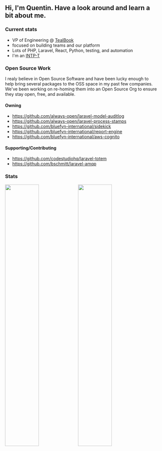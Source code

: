 ## Hi, I'm Quentin. Have a look around and learn a bit about me.

### Current stats
- VP of Engineering @ [TealBook](https://www.tealbook.com)
- focused on building teams and our platform
- Lots of PHP, Laravel, React, Python, testing, and automation
- I'm an [INTP-T](https://www.16personalities.com/profiles/b3f571c0473f6)

### Open Source Work
I realy believe in Open Source Software and have been lucky enough to help bring several packages to the OSS space in my past few companies. We've been working on re-homing them into an Open Source Org to ensure they stay open, free, and available.

#### Owning
- https://github.com/always-open/laravel-model-auditlog
- https://github.com/always-open/laravel-process-stamps
- https://github.com/bluefyn-international/sidekick
- https://github.com/bluefyn-international/report-engine
- https://github.com/bluefyn-international/aws-cognito

#### Supporting/Contributing
- https://github.com/codestudiohq/laravel-totem
- https://github.com/bschmitt/laravel-amqp


### Stats

<p float="left">
  <img align="left" width="47%" src="https://github-readme-stats.vercel.app/api?username=qschmick&show_icons=true&bg_color=30,e96443,904e95&title_color=fff&text_color=fff&include_all_commits=true" />
  <img align="left" width="47%" src="https://github-readme-streak-stats.herokuapp.com?user=qschmick&theme=vue-dark&hide_border=true&ring=21DD38&fire=DD6F42" />  
</p>
